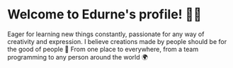 ### <h1>Welcome to Edurne's profile! 🙋‍♀️</h1>


Eager for learning new things constantly, passionate for any way of creativity and expression.
I believe creations made by people should be for the good of people 🤝
From one place to everywhere, from a team programming to any person around the world 🌍

<a href="https://twitter.com/edurnevila"> <img src=""></a> <a href="https://www.linkedin.com/in/edurne-vila/"> <img src=""></a>
